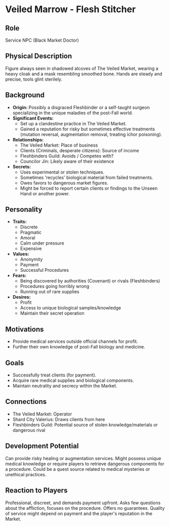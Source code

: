 # Veiled Marrow - Flesh Stitcher

## Role
Service NPC (Black Market Doctor)

## Physical Description
Figure always seen in shadowed alcoves of The Veiled Market, wearing a heavy cloak and a mask resembling smoothed bone. Hands are steady and precise, tools glint sterilely.

## Background
- **Origin:** Possibly a disgraced Fleshbinder or a self-taught surgeon specializing in the unique maladies of the post-Fall world.
- **Significant Events:**
  - Set up a clandestine practice in The Veiled Market.
  - Gained a reputation for risky but sometimes effective treatments (mutation reversal, augmentation removal, treating ichor poisoning).
- **Relationships:**
  - The Veiled Market: Place of business
  - Clients (Criminals, desperate citizens): Source of income
  - Fleshbinders Guild: Avoids / Competes with?
  - Councilor Jin: Likely aware of their existence
- **Secrets:**
  - Uses experimental or stolen techniques.
  - Sometimes 'recycles' biological material from failed treatments.
  - Owes favors to dangerous market figures.
  - Might be forced to report certain clients or findings to the Unseen Hand or another power.

## Personality
- **Traits:**
  - Discrete
  - Pragmatic
  - Amoral
  - Calm under pressure
  - Expensive
- **Values:**
  - Anonymity
  - Payment
  - Successful Procedures
- **Fears:**
  - Being discovered by authorities (Covenant) or rivals (Fleshbinders)
  - Procedures going horribly wrong
  - Running out of rare supplies
- **Desires:**
  - Profit
  - Access to unique biological samples/knowledge
  - Maintain their secret operation

## Motivations
- Provide medical services outside official channels for profit.
- Further their own knowledge of post-Fall biology and medicine.

## Goals
- Successfully treat clients (for payment).
- Acquire rare medical supplies and biological components.
- Maintain neutrality and secrecy within the Market.

## Connections
- The Veiled Market: Operator
- Shard City Valerius: Draws clients from here
- Fleshbinders Guild: Potential source of stolen knowledge/materials or dangerous rival

## Development Potential
Can provide risky healing or augmentation services. Might possess unique medical knowledge or require players to retrieve dangerous components for a procedure. Could be a quest source related to medical mysteries or unethical practices.

## Reaction to Players
Professional, discreet, and demands payment upfront. Asks few questions about the affliction, focuses on the procedure. Offers no guarantees. Quality of service might depend on payment and the player's reputation in the Market.
